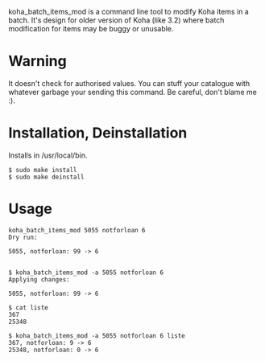 koha_batch_items_mod is a command line tool to modify Koha items in a
batch. It's design for older version of Koha (like 3.2) where batch
modification for items may be buggy or unusable.

Warning
=======

It doesn't check for authorised values. You can stuff your catalogue
with whatever garbage your sending this command. Be careful, don't
blame me :).

Installation, Deinstallation
============================

Installs in /usr/local/bin.

    $ sudo make install
    $ sudo make deinstall

Usage
=====

    koha_batch_items_mod 5055 notforloan 6
    Dry run:
    
    5055, notforloan: 99 -> 6


    $ koha_batch_items_mod -a 5055 notforloan 6
    Applying changes:
    
    5055, notforloan: 99 -> 6

    $ cat liste
    367
    25348

    $ koha_batch_items_mod -a 5055 notforloan 6 liste
    367, notforloan: 9 -> 6
    25348, notforloan: 0 -> 6
